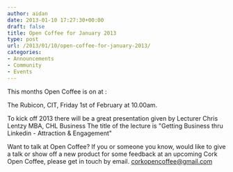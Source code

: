 ```yaml
---
author: aidan
date: 2013-01-10 17:27:30+00:00
draft: false
title: Open Coffee for January 2013
type: post
url: /2013/01/10/open-coffee-for-january-2013/
categories:
- Announcements
- Community
- Events
---
```


This months Open Coffee is on at :

The Rubicon, CIT, Friday 1st of February at 10.00am.

To kick off 2013 there will be a great presentation given by Lecturer Chris Lentzy MBA, CHL Business
The title of the lecture is "Getting Business thru Linkedin - Attraction & Engagement"

Want to talk at Open Coffee?
If you or someone you know, would like to give a talk or show off a
new product for some feedback at an upcoming Cork Open Coffee,
please get in touch by email. corkopencoffee@gmail.com

